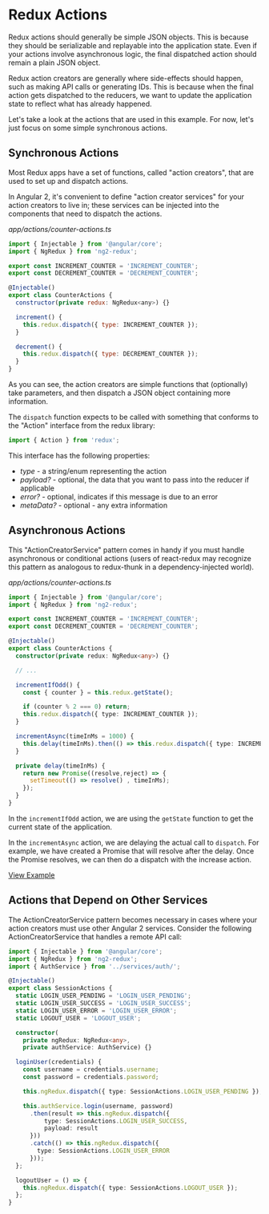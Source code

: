# Redux Actions

Redux actions should generally be simple JSON objects. This is because
they should be serializable and replayable into the application state. Even if
your actions involve asynchronous logic, the final dispatched action should 
remain a plain JSON object.

Redux action creators are generally where side-effects should happen, such as
making API calls or generating IDs. This is because when the final action gets
dispatched to the reducers, we want to update the application state to reflect
what has already happened.

Let's take a look at the actions that are used in this example. For now, let's
just focus on some simple synchronous actions.

## Synchronous Actions

Most Redux apps have a set of functions, called "action creators", that are
used to set up and dispatch actions.

In Angular 2, it's convenient to define "action creator services" for your
action creators to live in; these services can be injected into the components
that need to dispatch the actions.

_app/actions/counter-actions.ts_
```javascript
import { Injectable } from '@angular/core';
import { NgRedux } from 'ng2-redux';

export const INCREMENT_COUNTER = 'INCREMENT_COUNTER';
export const DECREMENT_COUNTER = 'DECREMENT_COUNTER';

@Injectable()
export class CounterActions {
  constructor(private redux: NgRedux<any>) {}

  increment() {
    this.redux.dispatch({ type: INCREMENT_COUNTER });
  }

  decrement() {
    this.redux.dispatch({ type: DECREMENT_COUNTER });
  }
}
```

As you can see, the action creators are simple functions that (optionally)
take parameters, and then dispatch a JSON object containing more information.

The `dispatch` function expects to be called with something that conforms to
the "Action" interface from the redux library:

```typescript
import { Action } from 'redux';
```

This interface has the following properties:

* _type_ - a string/enum representing the action
* _payload?_ - optional, the data that you want to pass into the reducer if applicable
* _error?_ - optional, indicates if this message is due to an error
* _metaData?_ - optional - any extra information

## Asynchronous Actions

This "ActionCreatorService" pattern comes in handy if you must handle
asynchronous or conditional actions (users of react-redux may recognize this
pattern as analogous to redux-thunk in a dependency-injected world).

_app/actions/counter-actions.ts_
```typescript
import { Injectable } from '@angular/core';
import { NgRedux } from 'ng2-redux';

export const INCREMENT_COUNTER = 'INCREMENT_COUNTER';
export const DECREMENT_COUNTER = 'DECREMENT_COUNTER';

@Injectable()
export class CounterActions {
  constructor(private redux: NgRedux<any>) {}

  // ...

  incrementIfOdd() {
    const { counter } = this.redux.getState();

    if (counter % 2 === 0) return;
    this.redux.dispatch({ type: INCREMENT_COUNTER });
  }

  incrementAsync(timeInMs = 1000) {
    this.delay(timeInMs).then(() => this.redux.dispatch({ type: INCREMENT_COUNTER }));
  }

  private delay(timeInMs) {
    return new Promise((resolve,reject) => {
      setTimeout(() => resolve() , timeInMs);
    });
  }
}
```

In the `incrementIfOdd` action, we are using the `getState` function to
get the current state of the application.

In the `incrementAsync` action, we are delaying the actual call to `dispatch`.
For example, we have created a Promise that will resolve after the delay. Once
the Promise resolves, we can then do a dispatch with the increase action.

[View Example](https://plnkr.co/edit/Ck0SngT4GKWVdv4MSevs?p=preview)

## Actions that Depend on Other Services

The ActionCreatorService pattern becomes necessary in cases where your action
creators must use other Angular 2 services. Consider the following
ActionCreatorService that handles a remote API call:

```typescript
import { Injectable } from '@angular/core';
import { NgRedux } from 'ng2-redux';
import { AuthService } from '../services/auth/';

@Injectable()
export class SessionActions {
  static LOGIN_USER_PENDING = 'LOGIN_USER_PENDING';
  static LOGIN_USER_SUCCESS = 'LOGIN_USER_SUCCESS';
  static LOGIN_USER_ERROR = 'LOGIN_USER_ERROR';
  static LOGOUT_USER = 'LOGOUT_USER';

  constructor(
    private ngRedux: NgRedux<any>,
    private authService: AuthService) {}

  loginUser(credentials) {
    const username = credentials.username;
    const password = credentials.password;

    this.ngRedux.dispatch({ type: SessionActions.LOGIN_USER_PENDING });

    this.authService.login(username, password)
      .then(result => this.ngRedux.dispatch({
          type: SessionActions.LOGIN_USER_SUCCESS,
          payload: result
      }))
      .catch(() => this.ngRedux.dispatch({
        type: SessionActions.LOGIN_USER_ERROR
      }));
  };

  logoutUser = () => {
    this.ngRedux.dispatch({ type: SessionActions.LOGOUT_USER });
  };
}
```

